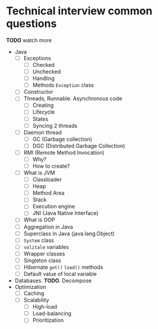 # Technical interview common questions

**TODO** watch more

- Java
  - [ ] Exceptions
    - [ ] Checked
    - [ ] Unchecked
    - [ ] Handling
    - [ ] Methods `Exception` class
  - [ ] Constructor
  - [ ] Threads, Runnable. Asynchronous code
    - [ ] Creating
    - [ ] Lifecycle
    - [ ] States
    - [ ] Syncing 2 threads
  - [ ] Daemon thread
    - [ ] GC (Garbage collection)
    - [ ] DGC (Distributed Garbage Collection)
  - [ ] RMI (Remote Method Invocation)
    - [ ] Why?
    - [ ] How to create?
  - [ ] What is JVM
    - [ ] Classloader
    - [ ] Heap
    - [ ] Method Area
    - [ ] Stack
    - [ ] Execution engine
    - [ ] JNI (Java Native Interface)
  - [ ] What is OOP
  - [ ] Aggregation in Java
  - [ ] Superclass in Java (java.lang.Object)
  - [ ] `System` class
  - [ ] `volitale` variables
  - [ ] Wrapper classes
  - [ ] Singleton class
  - [ ] Hibernate `get()` `load()` methods
  - [ ] Default value of local variable
- Databases. **TODO**. Decompose
- Optimization
  - [ ] Caching
  - [ ] Scalability
    - [ ] High-load
    - [ ] Load-balancing
    - [ ] Prioritization
